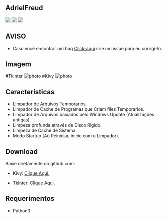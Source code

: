 ## AdrielFreud

![](https://img.shields.io/badge/CleanTemp-v2.0-blue?style=flat&logo=appveyor)
![](https://img.shields.io/badge/plataforma-win32--win64-blue?style=flat&logo=appveyor)
![](https://img.shields.io/badge/python-3.x.x-blue)

## AVISO
- Caso você encontrar um bug [Click-aqui](https://github.com/AdrielFreud/Clean-Temp/issues/new) crie um issue para eu corrigi-lo.

## Imagem
#Tkinter
![photo](https://i.imgur.com/eQfVRWS.png)
#Kivy
![photo](https://i.imgur.com/lU4tS4O.png)

## Características
  - Limpador de Arquivos Temporarios.
  - Limpador de Cache de Programas que Criam files Temporarios.
  - Limpador de Arquivos baixados pelo Windows Update (Atualizações antigas).
  - Limpeza profunda através de Disco Rigido.
  - Limpeza de Cache de Sistema.
  - Modo Startup (Ao Reiniciar, inicie com o Limpador).
 
 ## Download
Baixe diretamente do github com:
 - Kivy: <a href="https://mega.nz/#!CdslyIKT!hzic8-wSAaDzl3BXIMbszavRJAcKhINgv6Y8lMa8pRk" target="_blank">Clique Aqui.</a></p>
 - Tkinter: <a href="https://mega.nz/#!WcsVlSyB!Y7bUDM6NimGPMMUWAKbBmpSO_xvbfznCet09en-eP4Y" target="_blank">Clique Aqui.</a></p>

## Requerimentos
 - Python3
